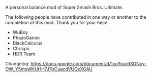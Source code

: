 A personal balance mod of Super Smash Bros. Ultimate.

The following people have contributed in one way or another to the completion of this mod. Thank you for your help!

- WuBoy
- PhazoGanon
- BlackCalculus
- Chrispo
- HDR Team

Changelog: https://docs.google.com/document/d/1vuYourRXGNxy-OW_Y5mtqWtUHH7J7pCuacdVUQxXGAU
